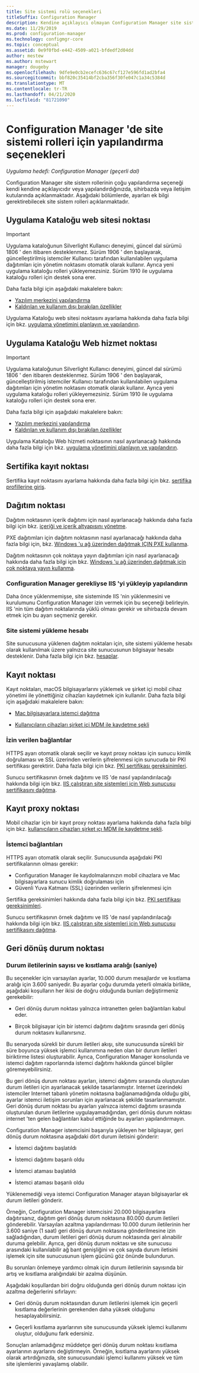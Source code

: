 ```yaml
---
title: Site sistemi rolü seçenekleri
titleSuffix: Configuration Manager
description: Kendine açıklayıcı olmayan Configuration Manager site sistem rolleri hakkında daha fazla bilgi için bu makaleye bakın.
ms.date: 11/29/2019
ms.prod: configuration-manager
ms.technology: configmgr-core
ms.topic: conceptual
ms.assetid: 0e9f0fbd-e442-4509-a021-bfdedf2d04dd
author: mestew
ms.author: mstewart
manager: dougeby
ms.openlocfilehash: 9dfe9e0cb2ecefc636c67cf127e596fd1ad2bfa4
ms.sourcegitcommit: bbf820c35414bf2cba356f30fe047c1a34c5384d
ms.translationtype: MT
ms.contentlocale: tr-TR
ms.lasthandoff: 04/21/2020
ms.locfileid: "81721090"
---
```

# <a name="configuration-options-for-site-system-roles-in-configuration-manager"></a>Configuration Manager 'de site sistemi rolleri için yapılandırma seçenekleri

*Uygulama hedefi: Configuration Manager (geçerli dal)*

Configuration Manager site sistem rollerinin çoğu yapılandırma seçeneği kendi kendine açıklayıcıdır veya yapılandırdığınızda, sihirbazda veya iletişim kutularında açıklanmaktadır. Aşağıdaki bölümlerde, ayarları ek bilgi gerektirebilecek site sistem rolleri açıklanmaktadır.  


## <a name="application-catalog-website-point"></a><a name="BKMK_ApplicationCatalog_Website"></a>Uygulama Kataloğu web sitesi noktası  

> [!Important]
> Uygulama kataloğunun Silverlight Kullanıcı deneyimi, güncel dal sürümü 1806 ' den itibaren desteklenmez. Sürüm 1906 ' den başlayarak, güncelleştirilmiş istemciler Kullanıcı tarafından kullanılabilen uygulama dağıtımları için yönetim noktasını otomatik olarak kullanır. Ayrıca yeni uygulama kataloğu rolleri yükleyemezsiniz. Sürüm 1910 ile uygulama kataloğu rolleri için destek sona erer.  
>
> Daha fazla bilgi için aşağıdaki makalelere bakın:
>
> - [Yazılım merkezini yapılandırma](../../../../apps/plan-design/plan-for-software-center.md#bkmk_userex)
> - [Kaldırılan ve kullanım dışı bırakılan özellikler](../../../plan-design/changes/deprecated/removed-and-deprecated-cmfeatures.md)  

Uygulama Kataloğu web sitesi noktasını ayarlama hakkında daha fazla bilgi için bkz. [uygulama yönetimini planlayın ve yapılandırın](../../../../apps/plan-design/plan-for-and-configure-application-management.md).  


## <a name="application-catalog-web-service-point"></a><a name="BKMK_ApplicationCatalog_WebService"></a>Uygulama Kataloğu Web hizmet noktası  

> [!Important]
> Uygulama kataloğunun Silverlight Kullanıcı deneyimi, güncel dal sürümü 1806 ' den itibaren desteklenmez. Sürüm 1906 ' den başlayarak, güncelleştirilmiş istemciler Kullanıcı tarafından kullanılabilen uygulama dağıtımları için yönetim noktasını otomatik olarak kullanır. Ayrıca yeni uygulama kataloğu rolleri yükleyemezsiniz. Sürüm 1910 ile uygulama kataloğu rolleri için destek sona erer.  
>
> Daha fazla bilgi için aşağıdaki makalelere bakın:
>
> - [Yazılım merkezini yapılandırma](../../../../apps/plan-design/plan-for-software-center.md#bkmk_userex)
> - [Kaldırılan ve kullanım dışı bırakılan özellikler](../../../plan-design/changes/deprecated/removed-and-deprecated-cmfeatures.md)  

Uygulama Kataloğu Web hizmeti noktasının nasıl ayarlanacağı hakkında daha fazla bilgi için bkz. [uygulama yönetimini planlayın ve yapılandırın](../../../../apps/plan-design/plan-for-and-configure-application-management.md).  


## <a name="certificate-registration-point"></a><a name="BKMK_CertificateRegistrationPoint"></a>Sertifika kayıt noktası  

Sertifika kayıt noktasını ayarlama hakkında daha fazla bilgi için bkz. [sertifika profillerine giriş](../../../../protect/deploy-use/introduction-to-certificate-profiles.md).  


## <a name="distribution-point"></a><a name="BKMK_Distribution_Point"></a>Dağıtım noktası  

Dağıtım noktasının içerik dağıtımı için nasıl ayarlanacağı hakkında daha fazla bilgi için bkz. [içeriği ve içerik altyapısını yönetme](manage-content-and-content-infrastructure.md).  

PXE dağıtımları için dağıtım noktasının nasıl ayarlanacağı hakkında daha fazla bilgi için, bkz. [Windows 'u ağ üzerinden dağıtmak IÇIN PXE kullanma](../../../../osd/deploy-use/use-pxe-to-deploy-windows-over-the-network.md).  

Dağıtım noktasının çok noktaya yayın dağıtımları için nasıl ayarlanacağı hakkında daha fazla bilgi için bkz. [Windows 'u ağ üzerinden dağıtmak için çok noktaya yayın kullanma](../../../../osd/deploy-use/use-multicast-to-deploy-windows-over-the-network.md).  

### <a name="install-and-configure-iis-if-required-by-configuration-manager"></a>Configuration Manager gerekliyse IIS 'yi yükleyip yapılandırın

Daha önce yüklenmemişse, site sisteminde IIS 'nin yüklenmesini ve kurulumunu Configuration Manager izin vermek için bu seçeneği belirleyin. IIS 'nin tüm dağıtım noktalarında yüklü olması gerekir ve sihirbazda devam etmek için bu ayarı seçmeniz gerekir.  

### <a name="site-system-installation-account"></a>Site sistemi yükleme hesabı

Site sunucusuna yüklenen dağıtım noktaları için, site sistemi yükleme hesabı olarak kullanılmak üzere yalnızca site sunucusunun bilgisayar hesabı desteklenir. Daha fazla bilgi için bkz. [hesaplar](../../../plan-design/hierarchy/accounts.md#site-system-installation-account).  


## <a name="enrollment-point"></a><a name="BKMK_Enrollment_Point"></a>Kayıt noktası  

Kayıt noktaları, macOS bilgisayarlarını yüklemek ve şirket içi mobil cihaz yönetimi ile yönettiğiniz cihazları kaydetmek için kullanılır. Daha fazla bilgi için aşağıdaki makalelere bakın:  

- [Mac bilgisayarlara istemci dağıtma](../../../clients/deploy/deploy-clients-to-macs.md)  

- [Kullanıcıların cihazları şirket içi MDM ile kaydetme şekli](../../../../mdm/deploy-use/user-enroll-devices-on-premises-mdm.md)  

### <a name="allowed-connections"></a>İzin verilen bağlantılar

HTTPS ayarı otomatik olarak seçilir ve kayıt proxy noktası için sunucu kimlik doğrulaması ve SSL üzerinden verilerin şifrelenmesi için sunucuda bir PKI sertifikası gerektirir. Daha fazla bilgi için bkz. [PKI sertifikası gereksinimleri](../../../plan-design/network/pki-certificate-requirements.md).  

Sunucu sertifikasının örnek dağıtımı ve IIS 'de nasıl yapılandırılacağı hakkında bilgi için bkz. [IIS çalıştıran site sistemleri için Web sunucusu sertifikasını dağıtma](../../../plan-design/network/example-deployment-of-pki-certificates.md#BKMK_webserver2008_cm2012).  


## <a name="enrollment-proxy-point"></a><a name="BKMK_Enrollment_Proxy_Point"></a>Kayıt proxy noktası  

Mobil cihazlar için bir kayıt proxy noktası ayarlama hakkında daha fazla bilgi için bkz. [kullanıcıların cihazları şirket ıçı MDM ile kaydetme şekli](../../../../mdm/deploy-use/user-enroll-devices-on-premises-mdm.md).  

### <a name="client-connections"></a>İstemci bağlantıları

HTTPS ayarı otomatik olarak seçilir. Sunucusunda aşağıdaki PKI sertifikalarının olması gerekir:

- Configuration Manager ile kaydolmalarınızın mobil cihazlara ve Mac bilgisayarlara sunucu kimlik doğrulaması için
- Güvenli Yuva Katmanı (SSL) üzerinden verilerin şifrelenmesi için

Sertifika gereksinimleri hakkında daha fazla bilgi için bkz. [PKI sertifikası gereksinimleri](../../../plan-design/network/pki-certificate-requirements.md).  

Sunucu sertifikasının örnek dağıtımı ve IIS 'de nasıl yapılandırılacağı hakkında bilgi için bkz. [IIS çalıştıran site sistemleri için Web sunucusu sertifikasını dağıtma](../../../plan-design/network/example-deployment-of-pki-certificates.md#BKMK_webserver2008_cm2012).  


## <a name="fallback-status-point"></a><a name="BKMK_Fallback_Status_Point"></a>Geri dönüş durum noktası  

### <a name="number-of-state-messages-and-throttle-interval-in-seconds"></a>Durum iletilerinin sayısı ve kısıtlama aralığı (saniye)

Bu seçenekler için varsayılan ayarlar, 10.000 durum mesajlardır ve kısıtlama aralığı için 3.600 saniyedir. Bu ayarlar çoğu durumda yeterli olmakla birlikte, aşağıdaki koşulların her ikisi de doğru olduğunda bunları değiştirmeniz gerekebilir:  

- Geri dönüş durum noktası yalnızca intranetten gelen bağlantıları kabul eder.  

- Birçok bilgisayar için bir istemci dağıtımı dağıtımı sırasında geri dönüş durum noktasını kullanırsınız.  

Bu senaryoda sürekli bir durum iletileri akışı, site sunucusunda sürekli bir süre boyunca yüksek işlemci kullanımına neden olan bir durum iletileri biriktirme listesi oluşturabilir. Ayrıca, Configuration Manager konsolunda ve istemci dağıtım raporlarında istemci dağıtımı hakkında güncel bilgiler göremeyebilirsiniz.  

Bu geri dönüş durum noktası ayarları, istemci dağıtımı sırasında oluşturulan durum iletileri için ayarlanacak şekilde tasarlanmıştır. Internet üzerindeki istemciler Internet tabanlı yönetim noktasına bağlanamadığında olduğu gibi, ayarlar istemci iletişim sorunları için ayarlanacak şekilde tasarlanmamıştır. Geri dönüş durum noktası bu ayarları yalnızca istemci dağıtımı sırasında oluşturulan durum iletilerine uygulayamadığından, geri dönüş durum noktası internet 'ten gelen bağlantıları kabul ettiğinde bu ayarları yapılandırmayın.  

Configuration Manager istemcisini başarıyla yükleyen her bilgisayar, geri dönüş durum noktasına aşağıdaki dört durum iletisini gönderir:  

- İstemci dağıtımı başlatıldı  

- İstemci dağıtımı başarılı oldu  

- İstemci ataması başlatıldı  

- İstemci ataması başarılı oldu  

Yüklenemediği veya istemci Configuration Manager atayan bilgisayarlar ek durum iletileri gönderir.  

Örneğin, Configuration Manager istemcisini 20.000 bilgisayarlara dağıtırsanız, dağıtım geri dönüş durum noktasına 80.000 durum iletileri gönderebilir. Varsayılan azaltma yapılandırması 10.000 durum iletilerinin her 3.600 saniye (1 saat) geri dönüş durum noktasına gönderilmesine izin sağladığından, durum iletileri geri dönüş durum noktasında geri alınabilir duruma gelebilir. Ayrıca, geri dönüş durum noktası ve site sunucusu arasındaki kullanılabilir ağ bant genişliğini ve çok sayıda durum iletisini işlemek için site sunucusunun işlem gücünü göz önünde bulundurun.  

Bu sorunları önlemeye yardımcı olmak için durum iletilerinin sayısında bir artış ve kısıtlama aralığındaki bir azalma düşünün.  

Aşağıdaki koşullardan biri doğru olduğunda geri dönüş durum noktası için azaltma değerlerini sıfırlayın:  

- Geri dönüş durum noktasından durum iletilerini işlemek için geçerli kısıtlama değerlerinin gerekenden daha yüksek olduğunu hesaplayabilirsiniz.  

- Geçerli kısıtlama ayarlarının site sunucusunda yüksek işlemci kullanımı oluştur, olduğunu fark edersiniz.  

Sonuçları anlamadığınız müddetçe geri dönüş durum noktası kısıtlama ayarlarının ayarlarını değiştirmeyin. Örneğin, kısıtlama ayarlarını yüksek olarak artırdığınızda, site sunucusundaki işlemci kullanımı yüksek ve tüm site işlemlerini yavaşlamış olabilir.  
